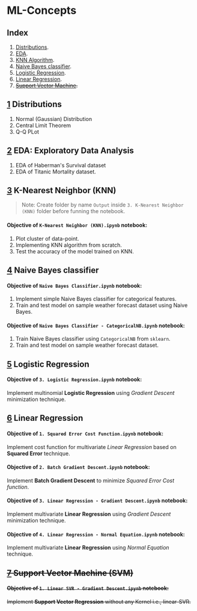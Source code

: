 # ML-Concepts

## Index

1. [Distributions][1].
2. [EDA][2].
3. [KNN Algorithm][3].
4. [Naive Bayes classifier][4].
5. [Logistic Regression][5].
6. [Linear Regression][6].
7. ~~[Support Vector Machine][7].~~

## [1] Distributions

1. Normal (Gaussian) Distribution
2. Central Limit Theorem
3. Q-Q PLot


## [2] EDA: Exploratory Data Analysis

1. EDA of Haberman's Survival dataset
2. EDA of Titanic Mortality dataset.


## [3] K-Nearest Neighbor (KNN)

> Note: Create folder by name `Output` inside `3. K-Nearest Neighbor (KNN)`
folder before funning the notebook.

#### Objective of `K-Nearest Neighbor (KNN).ipynb` notebook:

1. Plot cluster of data-point.
2. Implementing KNN algorithm from scratch.
3. Test the accuracy of the model trained on KNN.


## [4] Naive Bayes classifier

#### Objective of `Naive Bayes Classifier.ipynb` notebook:

1. Implement simple Naive Bayes classifier for categorical features.
2. Train and test model on sample weather forecast dataset using Naive Bayes.

#### Objective of `Naive Bayes Classifier - CategoricalNB.ipynb` notebook:

1. Train Naive Bayes classifier using `CategoricalNB` from `sklearn`.
2. Train and test model on sample weather forecast dataset.

## [5] Logistic Regression

#### Objective of `3. Logistic Regression.ipynb` notebook:

Implement multinomial **Logistic Regression** using _Gradient Descent_ minimization technique.

## [6] Linear Regression

#### Objective of `1. Squared Error Cost Function.ipynb` notebook:

Implement cost function for multivariate _Linear Regression_ based on **Squared Error** technique.

#### Objective of `2. Batch Gradient Descent.ipynb` notebook:

Implement **Batch Gradient Descent** to minimize _Squared Error Cost function_.

#### Objective of `3. Linear Regression - Gradient Descent.ipynb` notebook:

Implement multivariate **Linear Regression** using _Gradient Descent_ minimization technique.

#### Objective of `4. Linear Regression - Normal Equation.ipynb` notebook:

Implement multivariate **Linear Regression** using _Normal Equation_ technique.

## ~~[7] Support Vector Machine (SVM)~~

#### ~~Objective of `1. Linear SVR - Gradient Descent.ipynb` notebook:~~

~~Implement **Support Vector Regression** without any Kernel i.e., linear-SVR.~~

<!-- Permalinks for Index -->
[1]: https://github.com/DheemanthBhat/ML-Concepts/blob/d4fcca7cc6b066e940597daa7f517f205041e1d0/1.%20Distributions/
[2]: https://github.com/DheemanthBhat/ML-Concepts/blob/2493dcdd9445623b135b297781c07543bd691334/2.%20EDA/
[3]: https://github.com/DheemanthBhat/ML-Concepts/blob/2493dcdd9445623b135b297781c07543bd691334/3.%20K-Nearest%20Neighbor%20(KNN)/
[4]: https://github.com/DheemanthBhat/ML-Concepts/blob/2493dcdd9445623b135b297781c07543bd691334/4.%20Naive%20Bayes/
[5]: https://github.com/DheemanthBhat/ML-Concepts/blob/2493dcdd9445623b135b297781c07543bd691334/5.%20Logistic%20Regression/
[6]: https://github.com/DheemanthBhat/ML-Concepts/blob/2493dcdd9445623b135b297781c07543bd691334/6.%20Linear%20Regression/
[7]: #